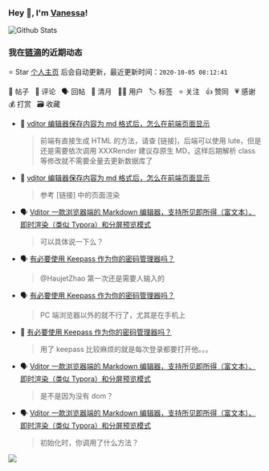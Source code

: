 ### Hey 👋, I'm [Vanessa](http://vanessa.b3log.org/)!

![Github Stats](https://github-readme-stats.vercel.app/api?username=Vanessa219&show_icons=true)

<!--events start -->

### 我在[链滴](https://ld246.com)的近期动态

⭐️ Star [个人主页](https://github.com/Vanessa219/Vanessa219) 后会自动更新，最近更新时间：`2020-10-05 08:12:41`

📝 帖子 &nbsp; 💬 评论 &nbsp; 🗣 回帖 &nbsp; 🌙 清月 &nbsp; 👨‍💻 用户 &nbsp; 🏷️ 标签 &nbsp; ⭐️ 关注 &nbsp; 👍 赞同 &nbsp; 💗 感谢 &nbsp; 💰 打赏 &nbsp; 🗃 收藏

* 💬 [vditor 编辑器保存内容为 md 格式后，怎么在前端页面显示](https://ld246.com/article/1601367933350/comment/1601394355051#comments)

  > 前端有直接生成 HTML 的方法，请查 [链接]，后端可以使用 lute，但是还是需要依次调用 XXXRender 建议存原生 MD，这样后期解析 class 等修改就不需要全量去更新数据库了
* 💬 [vditor 编辑器保存内容为 md 格式后，怎么在前端页面显示](https://ld246.com/article/1601367933350/comment/1601373927198#comments)

  > 参考 [链接] 中的页面渲染
* 🗣 [Vditor 一款浏览器端的 Markdown 编辑器，支持所见即所得（富文本）、即时渲染（类似 Typora）和分屏预览模式](https://ld246.com/article/1549638745630/comment/1601273503171#comments)

  > 可以具体说一下么？
* 🗣 [有必要使用 Keepass 作为你的密码管理器吗？](https://ld246.com/article/1601022177468/comment/1601089104990#comments)

  > @HaujetZhao 第一次还是需要人输入的
* 🗣 [有必要使用 Keepass 作为你的密码管理器吗？](https://ld246.com/article/1601022177468/comment/1601089104990#comments)

  > PC 端浏览器以外的就不行了，尤其是在手机上
* 💬 [有必要使用 Keepass 作为你的密码管理器吗？](https://ld246.com/article/1601022177468/comment/1601087703758#comments)

  > 用了 keepass 比较麻烦的就是每次登录都要打开他。。。
* 🗣 [Vditor 一款浏览器端的 Markdown 编辑器，支持所见即所得（富文本）、即时渲染（类似 Typora）和分屏预览模式](https://ld246.com/article/1549638745630/comment/1600616253624#comments)

  > 是不是因为没有 dom？
* 🗣 [Vditor 一款浏览器端的 Markdown 编辑器，支持所见即所得（富文本）、即时渲染（类似 Typora）和分屏预览模式](https://ld246.com/article/1549638745630/comment/1600610560016#comments)

  > 初始化时，你调用了什么方法？


<!--events end -->

<a title="Hits" target="_blank" href="https://github.com/Vanessa219/Vanessa219"><img src="https://hits.b3log.org/Vanessa219/Vanessa219.svg"></a>
